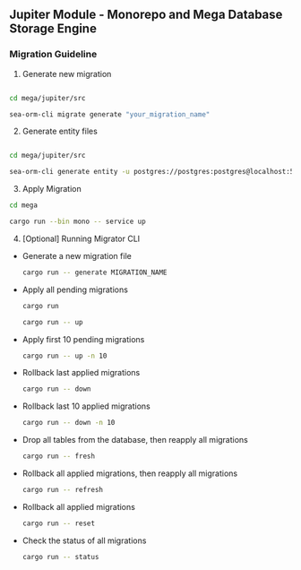 ## Jupiter Module - Monorepo and Mega Database Storage Engine

### Migration Guideline
1. Generate new migration

```bash

cd mega/jupiter/src

sea-orm-cli migrate generate "your_migration_name"
```

2. Generate entity files

```bash

cd mega/jupiter/src

sea-orm-cli generate entity -u postgres://postgres:postgres@localhost:5432/mono -o ../callisto/src --with-serde both

```

3. Apply Migration

```bash
cd mega

cargo run --bin mono -- service up
```

4. [Optional] Running Migrator CLI

- Generate a new migration file
    ```sh
    cargo run -- generate MIGRATION_NAME
    ```
- Apply all pending migrations
    ```sh
    cargo run
    ```
    ```sh
    cargo run -- up
    ```
- Apply first 10 pending migrations
    ```sh
    cargo run -- up -n 10
    ```
- Rollback last applied migrations
    ```sh
    cargo run -- down
    ```
- Rollback last 10 applied migrations
    ```sh
    cargo run -- down -n 10
    ```
- Drop all tables from the database, then reapply all migrations
    ```sh
    cargo run -- fresh
    ```
- Rollback all applied migrations, then reapply all migrations
    ```sh
    cargo run -- refresh
    ```
- Rollback all applied migrations
    ```sh
    cargo run -- reset
    ```
- Check the status of all migrations
    ```sh
    cargo run -- status
    ```
